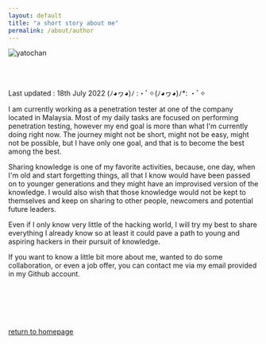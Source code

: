 ```yaml
---
layout: default
title: "a short story about me"
permalink: /about/author
---
```


![yatochan](/musubi/assets/about/meow.png)

<br>
<br>

Last updated : 18th July 2022 (ﾉ◕ヮ◕)ﾉ :・ﾟ✧(ﾉ◕ヮ◕)ﾉ*: ・ﾟ✧

I am currently working as a penetration tester at one of the company located in Malaysia. Most of my daily tasks are focused on performing penetration testing, however my end goal is more than what I'm currently doing right now. The journey might not be short, might not be easy, might not be possible, but I have only one goal, and that is to become the best among the best.

Sharing knowledge is one of my favorite activities, because, one day, when I'm old and start forgetting things, all that I know would have been passed on to younger generations and they might have an improvised version of the knowledge. I would also wish that those knowledge would not be kept to themselves and keep on sharing to other people, newcomers and potential future leaders.

Even if I only know very little of the hacking world, I will try my best to share everything I already know so at least it could pave a path to young and aspiring hackers in their pursuit of knowledge.

If you want to know a little bit more about me, wanted to do some collaboration, or even a job offer, you can contact me via my email provided in my Github account.

<br /><br /><br /><br /><br />
[return to homepage](/musubi/index)
